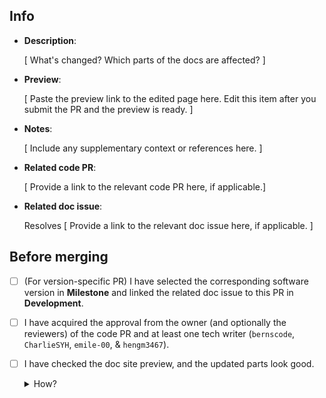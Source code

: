 <!--Edit the Info section when creating this pull request.-->

## Info

- **Description**:

  [ What's changed? Which parts of the docs are affected? ]

- **Preview**:

  [ Paste the preview link to the edited page here. Edit this item after you submit the PR and the preview is ready. ]

- **Notes**:

  [ Include any supplementary context or references here. ]

- **Related code PR**:

  [ Provide a link to the relevant code PR here, if applicable.]

- **Related doc issue**:
  
  Resolves [ Provide a link to the relevant doc issue here, if applicable. ]

<!--You DON'T need to edit the following sections when creating this pull request.-->

## Before merging

- [ ] (For version-specific PR) I have selected the corresponding software version in **Milestone** and linked the related doc issue to this PR in **Development**.

- [ ] I have acquired the approval from the owner (and optionally the reviewers) of the code PR and at least one tech writer (`bernscode`, `CharlieSYH`, `emile-00`, & `hengm3467`).

- [ ] I have checked the doc site preview, and the updated parts look good.
  
  <details><summary>How?</summary>Scroll down and open this link: <img width="916" alt="image" src="https://user-images.githubusercontent.com/100549427/199641563-82967cd0-2c5c-4f40-bcdb-5ac80f03ffd8.png">
  </details>
